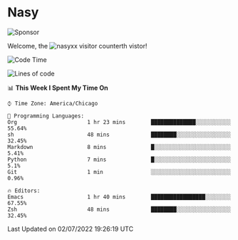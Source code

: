 # Nasy

<!--
<p align="center">
<img height="200" src="https://github-readme-stats.vercel.app/api?username=nasyxx&count_private=true&show_icons=true&theme=dracula&include_all_commits=true"/>
<img height="200" src="https://github-readme-stats.vercel.app/api/top-langs/?username=nasyxx&theme=dracula&hide=html,jupyter+notebook&count_private=true&show_icons=true"/>
</p>

  
----------------
-->

![Sponsor](https://img.shields.io/static/v1.svg?label=Sponsor&message=%E2%9D%A4&logo=GitHub&style=flat&color=pink)
 
Welcome, the ![nasyxx visitor counter](https://count.getloli.com/get/@nasyxx?theme=rule34)th vistor!
 
<!--START_SECTION:waka-->
![Code Time](http://img.shields.io/badge/Code%20Time-2%2C497%20hrs%2043%20mins-blue)

![Lines of code](https://img.shields.io/badge/From%20Hello%20World%20I%27ve%20Written-5%20Million%20lines%20of%20code-blue)

📊 **This Week I Spent My Time On** 

```text
⌚︎ Time Zone: America/Chicago

💬 Programming Languages: 
Org                      1 hr 23 mins        ██████████████░░░░░░░░░░░   55.64% 
sh                       48 mins             ████████░░░░░░░░░░░░░░░░░   32.45% 
Markdown                 8 mins              █░░░░░░░░░░░░░░░░░░░░░░░░   5.41% 
Python                   7 mins              █░░░░░░░░░░░░░░░░░░░░░░░░   5.1% 
Git                      1 min               ░░░░░░░░░░░░░░░░░░░░░░░░░   0.96%

🔥 Editors: 
Emacs                    1 hr 40 mins        █████████████████░░░░░░░░   67.55% 
Zsh                      48 mins             ████████░░░░░░░░░░░░░░░░░   32.45%

```


 Last Updated on 02/07/2022 19:26:19 UTC
<!--END_SECTION:waka-->

<!-- ![visitors](https://visitor-badge.laobi.icu/badge?page_id=nasyxx.nasyxx) -->
